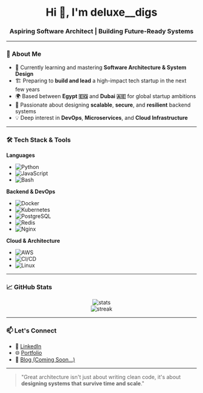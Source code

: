 <h1 align="center">Hi 👋, I'm deluxe__digs</h1>
<h3 align="center">Aspiring Software Architect | Building Future-Ready Systems</h3>

---

### 🧠 About Me

- 🔭 Currently learning and mastering **Software Architecture & System Design**
- 🏗️ Preparing to **build and lead** a high-impact tech startup in the next few years
- 🌍 Based between **Egypt 🇪🇬** and **Dubai 🇦🇪** for global startup ambitions
- 🚀 Passionate about designing **scalable**, **secure**, and **resilient** backend systems
- 💡 Deep interest in **DevOps**, **Microservices**, and **Cloud Infrastructure**

---

### 🛠️ Tech Stack & Tools

**Languages**
- ![Python](https://img.shields.io/badge/-Python-3776AB?style=flat&logo=python&logoColor=white)
- ![JavaScript](https://img.shields.io/badge/-JavaScript-F7DF1E?style=flat&logo=javascript&logoColor=black)
- ![Bash](https://img.shields.io/badge/-Bash-4EAA25?style=flat&logo=gnu-bash&logoColor=white)

**Backend & DevOps**
- ![Docker](https://img.shields.io/badge/-Docker-2496ED?style=flat&logo=docker&logoColor=white)
- ![Kubernetes](https://img.shields.io/badge/-Kubernetes-326CE5?style=flat&logo=kubernetes&logoColor=white)
- ![PostgreSQL](https://img.shields.io/badge/-PostgreSQL-336791?style=flat&logo=postgresql&logoColor=white)
- ![Redis](https://img.shields.io/badge/-Redis-DC382D?style=flat&logo=redis&logoColor=white)
- ![Nginx](https://img.shields.io/badge/-Nginx-009639?style=flat&logo=nginx&logoColor=white)

**Cloud & Architecture**
- ![AWS](https://img.shields.io/badge/-AWS-232F3E?style=flat&logo=amazon-aws&logoColor=white)
- ![CI/CD](https://img.shields.io/badge/-CI%2FCD-0A0A0A?style=flat&logo=githubactions&logoColor=white)
- ![Linux](https://img.shields.io/badge/-Linux-FCC624?style=flat&logo=linux&logoColor=black)

---

### 📈 GitHub Stats

<p align="center">
  <img src="https://github-readme-stats.vercel.app/api?username=deluxe-digs&show_icons=true&theme=tokyonight" alt="stats" />
  <br />
  <img src="https://github-readme-streak-stats.herokuapp.com/?user=deluxe-digs&theme=tokyonight" alt="streak" />
</p>

---

### 📫 Let's Connect

- 💼 [LinkedIn](https://www.linkedin.com/fariselpurhami) <!-- Replace with your link -->
- 🌐 [Portfolio](https://yourwebsite.com) <!-- Replace with your website -->
- 🧠 [Blog (Coming Soon...)]()

---

> "Great architecture isn't just about writing clean code, it's about **designing systems that survive time and scale**."
